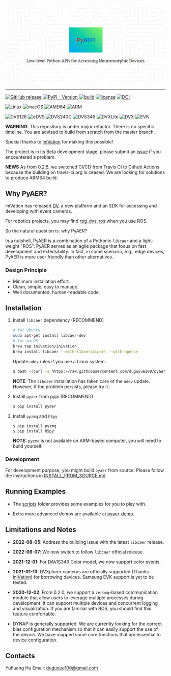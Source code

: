 ![PyAER](./res/pyaer_cover_img.png)

---

[![GitHub release](https://img.shields.io/github/release/duguyue100/pyaer.svg?style=flat-square)](https://github.com/duguyue100/pyaer/releases/latest)
[![PyPI - Version](https://img.shields.io/pypi/v/pyaer)]((https://pypi.org/project/pyaer/))
[![build](https://github.com/duguyue100/pyaer/actions/workflows/main.yml/badge.svg)](https://github.com/duguyue100/pyaer/actions/workflows/main.yml)
[![license](https://img.shields.io/github/license/duguyue100/pyaer.svg)](https://github.com/duguyue100/pyaer/blob/master/LICENSE)
[![DOI](https://zenodo.org/badge/DOI/10.5281/zenodo.1346279.svg)](https://doi.org/10.5281/zenodo.1346279)

![Linux](https://img.shields.io/badge/OS-Linux-orange.svg)
![macOS](https://img.shields.io/badge/OS-macOS-orange.svg)
![AMD64](https://img.shields.io/badge/ARCH-AMD64-orange.svg)
![ARM](https://img.shields.io/badge/ARCH-ARM64-orange.svg)

![DVS128](https://img.shields.io/badge/DEVICE-DVS128-blueviolet.svg)
![eDVS](https://img.shields.io/badge/DEVICE-eDVS-blueviolet.svg)
![DVS240C](https://img.shields.io/badge/DEVICE-DVS240C-blueviolet.svg)
![DVS346](https://img.shields.io/badge/DEVICE-DVS346-blueviolet.svg)
![DVXLite](https://img.shields.io/badge/DEVICE-DVXplorer%20Lite-blueviolet.svg)
![DVX](https://img.shields.io/badge/DEVICE-DVXplorer-blueviolet.svg)
![EVK](https://img.shields.io/badge/DEVICE-Samsung%20EVK-blueviolet.svg)

__WARNING__: This repository is under major refactor. There is no specific timeline.
You are advised to build from scratch from the master branch.

Special thanks to [iniVation](https://inivation.com/) for making this possible!

The project is in its Beta development stage, please submit an
[issue](https://github.com/duguyue100/pyaer/issues) if you encountered a problem.

__NEWS__ As from 0.2.5, we switched CI/CD from Travis CI to Github Actions because the
building on travis-ci.org is ceased. We are looking for solutions to produce ARM64 build.

## Why PyAER?

iniVation has released [DV](https://gitlab.com/inivation/dv), a new platform and an SDK
for accessing and developing with event cameras.

For robotics projects, you may find [rpg_dvs_ros](https://github.com/uzh-rpg/rpg_dvs_ros)
when you use ROS.

So the natural question is: why PyAER?

In a nutshell, PyAER is a combination of a Pythonic `libcaer` and a light-weight "ROS".
PyAER serves as an agile package that focus on fast development and extensibility.
In fact, in some scenario, e.g., edge devices, PyAER is more user friendly than other
alternatives.

### Design Principle

+ Minimum installation effort.
+ Clean, simple, easy to manage.
+ Well documented, human-readable code.

## Installation

1. Install `libcaer` dependency (RECOMMEND)

    ```bash
    # for Ubuntu
    sudo apt-get install libcaer-dev
    # for macOS
    brew tap inivation/inivation
    brew install libcaer --with-libserialport --with-opencv
    ```

    Update `udev` rules if you use a Linux system:

    ```bash
    $ bash <(curl -s https://raw.githubusercontent.com/duguyue100/pyaer/master/install-udev.sh)
    ```

    __NOTE__: The `libcaer` installation has taken care of the `udev` update.
    However, if the problem persists, please try it.

2. Install `pyaer` from pypi (RECOMMEND)

    ```bash
    $ pip install pyaer
    ```

3. Install `pyzmq` and `h5py`
    ```
    $ pip install pyzmq
    $ pip install h5py
    ```

    __NOTE:__ `pyzmq` is not available on ARM-based computer, you will need to build
    yourself.

### Development

For development purpose, you might build `pyaer` from source.
Please follow the instructions in [INSTALL_FROM_SOURCE.md](./INSTALL_FROM_SOURCE.md)

## Running Examples

+ The [scripts](./scripts) folder provides some examples for you to play with.

+ Extra more advanced demos are available at [pyaer-demo](https://github.com/duguyue100/pyaer-demo).

## Limitations and Notes

+ __2022-08-05__: Address the building issue with the latest `libcaer` release.

+ __2022-06-07__: We now switch to follow `libcaer` official release.

+ __2021-12-01__: For DAVIS346 Color model, we now support color events.

+ __2021-01-13__: DVXplorer cameras are officially supported
(Thanks [iniVation](https://inivation.com/))
for borrowing devices. Samsung EVK support is yet to be tested.

+ __2020-12-02__: From 0.2.0, we support a `zeromq`-based communication
module that allow users to leverage multiple processes during development.
It can support multiple devices and concurrent logging and
visualization. If you are familiar with ROS, you should
find this feature comfortable.

+ DYNAP is generally supported. We are currently looking for the correct
bias configuration mechanism so that it can easily support the use of the
device. We have mapped some core functions that are essential to device
configuration.

## Contacts

Yuhuang Hu
Email: duguyue100@gmail.com
